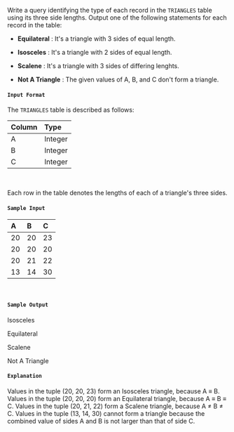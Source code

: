 Write a query identifying the type of each record in the `TRIANGLES` table using its three side lengths. Output one of the following statements for each record in the table:

- **Equilateral** : It's a triangle with 3 sides of equal length.

- **Isosceles** : It's a triangle with 2 sides of equal length.

- **Scalene** : It's a triangle with 3 sides of differing lenghts.

- **Not A Triangle** : The given values of A, B, and C don't form a triangle.

#### `Input Format`

The `TRIANGLES` table is described as follows:

|Column|Type|
|:--|:--|
|A|Integer|
|B|Integer|
|C|Integer|
<br>

Each row in the table denotes the lengths of each of a triangle's three sides.

#### `Sample Input`

|A|B|C|
|:--|:--|:--|
|20|20|23|
|20|20|20|
|20|21|22|
|13|14|30|
<br>

#### `Sample Output`

Isosceles

Equilateral

Scalene

Not A Triangle

#### `Explanation`

Values in the tuple (20, 20, 23) form an Isosceles triangle, because A ≡ B.
Values in the tuple (20, 20, 20) form an Equilateral triangle, because A ≡ B ≡ C. Values in the tuple (20, 21, 22) form a Scalene triangle, because A ≠ B ≠ C.
Values in the tuple (13, 14, 30) cannot form a triangle because the combined value of sides A and B is not larger than that of side C.